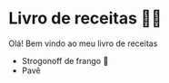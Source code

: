 # Livro de receitas :woman_cook:

Olá! Bem vindo ao meu livro de receitas
 - Strogonoff de frango :wave:
 - Pavê